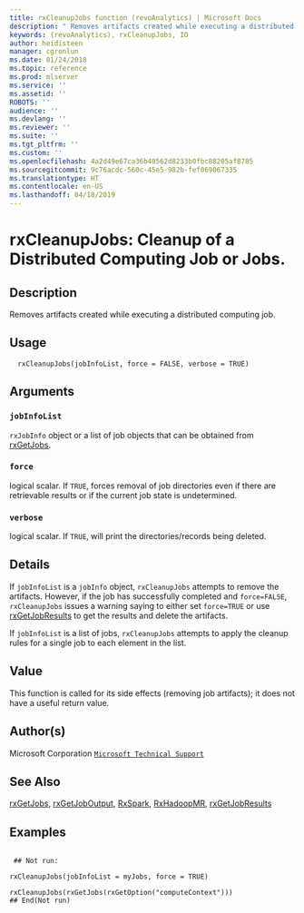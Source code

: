 ```yaml
---
title: rxCleanupJobs function (revoAnalytics) | Microsoft Docs
description: " Removes artifacts created while executing a distributed computing job. "
keywords: (revoAnalytics), rxCleanupJobs, IO
author: heidisteen
manager: cgronlun
ms.date: 01/24/2018
ms.topic: reference
ms.prod: mlserver
ms.service: ''
ms.assetid: ''
ROBOTS: ''
audience: ''
ms.devlang: ''
ms.reviewer: ''
ms.suite: ''
ms.tgt_pltfrm: ''
ms.custom: ''
ms.openlocfilehash: 4a2d49e67ca36b40562d8233b0fbc88205af8785
ms.sourcegitcommit: 9c76acdc-560c-45e5-982b-fef069067335
ms.translationtype: HT
ms.contentlocale: en-US
ms.lasthandoff: 04/18/2019
---
```

 # <a name="rxcleanupjobs--cleanup-of-a-distributed-computing-job-or-jobs"></a>rxCleanupJobs:  Cleanup of a Distributed Computing Job or Jobs.  
 ## <a name="description"></a>Description

Removes artifacts created while executing a distributed computing job.



 ## <a name="usage"></a>Usage

```   
  rxCleanupJobs(jobInfoList, force = FALSE, verbose = TRUE)

```


 ## <a name="arguments"></a>Arguments



 ### `jobInfoList`
 `rxJobInfo` object or a list of job objects that can be obtained  from [rxGetJobs](rxGetJobs.md). 



 ### `force`
 logical scalar. If `TRUE`, forces removal of job directories even if  there are retrievable results or if the current job state is undetermined. 



 ### `verbose`
 logical scalar.  If `TRUE`, will print the directories/records being deleted. 




 ## <a name="details"></a>Details

If `jobInfoList` is a `jobInfo` object, `rxCleanupJobs` attempts to remove the artifacts.
However, if the job has successfully completed and `force=FALSE`, `rxCleanupJobs` issues a warning saying to either set `force=TRUE` or use [rxGetJobResults](rxGetJobResults.md) to get the results and delete the artifacts.  

If `jobInfoList` is a list of jobs, `rxCleanupJobs` attempts to apply the cleanup rules for a single job to each element in the list.



 ## <a name="value"></a>Value

This function is called for its side effects (removing job artifacts); it does not have a useful return value.

 ## <a name="authors"></a>Author(s)

Microsoft Corporation [`Microsoft Technical Support`](https://go.microsoft.com/fwlink/?LinkID=698556&clcid=0x409)



 ## <a name="see-also"></a>See Also

[rxGetJobs](rxGetJobs.md), [rxGetJobOutput](rxGetJobOutput.md), [RxSpark](RxSpark.md), [RxHadoopMR](RevoScaleR-deprecated.md), [rxGetJobResults](rxGetJobResults.md)

 ## <a name="examples"></a>Examples

 ```

  ## Not run:

rxCleanupJobs(jobInfoList = myJobs, force = TRUE)

rxCleanupJobs(rxGetJobs(rxGetOption("computeContext")))
 ## End(Not run) 
```



